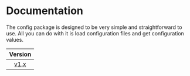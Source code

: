 # Documentation

The config package is designed to be very simple and straightforward to use.
All you can do with it is load configuration files and get configuration values.

| Version                   |
|:-------------------------:|
| [v1.x](1.x/index.md)      |
